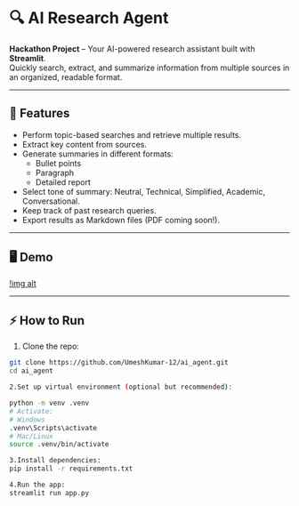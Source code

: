 # 🔍 AI Research Agent

**Hackathon Project** – Your AI-powered research assistant built with **Streamlit**.  
Quickly search, extract, and summarize information from multiple sources in an organized, readable format.

---

## 🚀 Features

- Perform topic-based searches and retrieve multiple results.
- Extract key content from sources.
- Generate summaries in different formats:
  - Bullet points
  - Paragraph
  - Detailed report
- Select tone of summary: Neutral, Technical, Simplified, Academic, Conversational.
- Keep track of past research queries.
- Export results as Markdown files (PDF coming soon!).

---

## 🖥 Demo
[!img alt](https://github.com/UmeshKumar-12/ai_agent/blob/2d504b2b66e14a62e62361675d5cb2b12efe2db1/Screenshot%202025-09-07%20145550.png)

---

## ⚡ How to Run

1. Clone the repo:

```bash
git clone https://github.com/UmeshKumar-12/ai_agent.git
cd ai_agent

2.Set up virtual environment (optional but recommended):

python -m venv .venv
# Activate:
# Windows
.venv\Scripts\activate
# Mac/Linux
source .venv/bin/activate

3.Install dependencies:
pip install -r requirements.txt

4.Run the app:
streamlit run app.py





